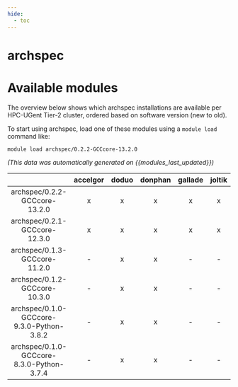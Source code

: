 ```yaml
---
hide:
  - toc
---
```


archspec
========

# Available modules


The overview below shows which archspec installations are available per HPC-UGent Tier-2 cluster, ordered based on software version (new to old).

To start using archspec, load one of these modules using a `module load` command like:

```shell
module load archspec/0.2.2-GCCcore-13.2.0
```

*(This data was automatically generated on {{modules_last_updated}})*  

| |accelgor|doduo|donphan|gallade|joltik|shinx|skitty|
| :---: | :---: | :---: | :---: | :---: | :---: | :---: | :---: |
|archspec/0.2.2-GCCcore-13.2.0|x|x|x|x|x|x|x|
|archspec/0.2.1-GCCcore-12.3.0|x|x|x|x|x|x|x|
|archspec/0.1.3-GCCcore-11.2.0|-|x|x|-|-|-|-|
|archspec/0.1.2-GCCcore-10.3.0|-|x|x|-|-|-|-|
|archspec/0.1.0-GCCcore-9.3.0-Python-3.8.2|-|x|x|-|-|-|-|
|archspec/0.1.0-GCCcore-8.3.0-Python-3.7.4|-|x|x|-|-|-|-|
